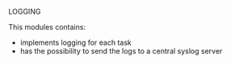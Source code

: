 LOGGING 

This modules contains:
- implements logging for each task
- has the possibility to send the logs to a central syslog server